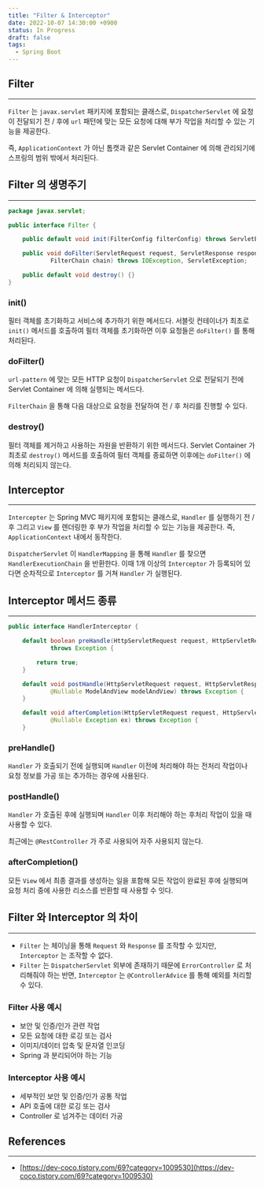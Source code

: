 ```yaml
---
title: "Filter & Interceptor"
date: 2022-10-07 14:30:00 +0900
status: In Progress
draft: false
tags:
  - Spring Boot
---
```

## Filter
---
`Filter` 는 `javax.servlet` 패키지에 포함되는 클래스로, `DispatcherServlet` 에 요청이 전달되기 전 / 후에 `url` 패턴에 맞는 모든 요청에 대해 부가 작업을 처리할 수 있는 기능을 제공한다.

즉, `ApplicationContext` 가 아닌 톰캣과 같은 Servlet Container 에 의해 관리되기에 스프링의 범위 밖에서 처리된다.

## Filter 의 생명주기
---
```java
package javax.servlet;

public interface Filter {

    public default void init(FilterConfig filterConfig) throws ServletException {}

    public void doFilter(ServletRequest request, ServletResponse response,
            FilterChain chain) throws IOException, ServletException;

    public default void destroy() {}
}
```

### init()

필터 객체를 초기화하고 서비스에 추가하기 위한 메서드다. 서블릿 컨테이너가 최초로 `init()` 메서드를 호출하여 필터 객체를 초기화하면 이후 요청들은 `doFilter()` 를 통해 처리된다.

### doFilter()

`url-pattern` 에 맞는 모든 HTTP 요청이 `DispatcherServlet` 으로 전달되기 전에 Servlet Container 에 의해 실행되는 메서드다.

`FilterChain` 을 통해 다음 대상으로 요청을 전달하여 전 / 후 처리를 진행할 수 있다.

### destroy()

필터 객체를 제거하고 사용하는 자원을 반환하기 위한 메서드다. Servlet Container 가 최초로 `destroy()` 메서드를 호출하여 필터 객체를 종료하면 이후에는 `doFilter()` 에 의해 처리되지 않는다.

## Interceptor
---
`Intercepter` 는 Spring MVC 패키지에 포함되는 클래스로, `Handler` 를 실행하기 전 / 후 그리고 `View` 를 렌더링한 후 부가 작업을 처리할 수 있는 기능을 제공한다. 즉, `ApplicationContext` 내에서 동작한다.

`DispatcherServlet` 이 `HandlerMapping` 을 통해 `Handler` 를 찾으면 `HandlerExecutionChain` 을 반환한다. 이때 1개 이상의 `Interceptor` 가 등록되어 있다면 순차적으로 `Interceptor` 를 거쳐 `Handler` 가 실행된다.

## Interceptor 메서드 종류
---
```java
public interface HandlerInterceptor {

	default boolean preHandle(HttpServletRequest request, HttpServletResponse response, Object handler)
			throws Exception {

		return true;
	}

	default void postHandle(HttpServletRequest request, HttpServletResponse response, Object handler,
			@Nullable ModelAndView modelAndView) throws Exception {
	}

	default void afterCompletion(HttpServletRequest request, HttpServletResponse response, Object handler,
			@Nullable Exception ex) throws Exception {
	}
```

### preHandle()

`Handler` 가 호출되기 전에 실행되며 `Handler` 이전에 처리해야 하는 전처리 작업이나 요청 정보를 가공 또는 추가하는 경우에 사용된다.

### postHandle()

`Handler` 가 호출된 후에 실행되며 `Handler` 이후 처리해야 하는 후처리 작업이 있을 때 사용할 수 있다.

최근에는 `@RestController` 가 주로 사용되어 자주 사용되지 않는다.

### afterCompletion()

모든 `View` 에서 최종 결과를 생성하는 일을 포함해 모든 작업이 완료된 후에 실행되며 요청 처리 중에 사용한 리소스를 반환할 때 사용할 수 잇다.

## Filter 와 Interceptor 의 차이
---
- `Filter` 는 체이닝을 통해 `Request` 와 `Response` 를 조작할 수 있지만, `Interceptor` 는 조작할 수 없다.
- `Filter` 는 `DispatcherServlet` 외부에 존재하기 때문에 `ErrorController` 로 처리해줘야 하는 반면, `Interceptor` 는 `@ControllerAdvice` 를 통해 예외를 처리할 수 있다.

### Filter 사용 예시

- 보안 및 인증/인가 관련 작업
- 모든 요청에 대한 로깅 또는 검사
- 이미지/데이터 압축 및 문자열 인코딩
- Spring 과 분리되어야 하는 기능

### Interceptor 사용 예시

- 세부적인 보안 및 인증/인가 공통 작업
- API 호출에 대한 로깅 또는 검사
- Controller 로 넘겨주는 데이터 가공

## References
---
- [https://dev-coco.tistory.com/69?category=1009530](https://dev-coco.tistory.com/69?category=1009530)
